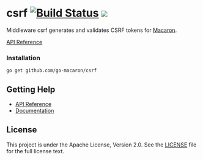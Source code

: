 # csrf [![Build Status](https://travis-ci.org/go-macaron/csrf.svg?branch=master)](https://travis-ci.org/go-macaron/csrf) [![](http://gocover.io/_badge/github.com/go-macaron/csrf)](http://gocover.io/github.com/go-macaron/csrf)

Middleware csrf generates and validates CSRF tokens for [Macaron](https://github.com/go-macaron/macaron).

[API Reference](https://gowalker.org/github.com/go-macaron/csrf)

### Installation

	go get github.com/go-macaron/csrf
	
## Getting Help

- [API Reference](https://gowalker.org/github.com/go-macaron/csrf)
- [Documentation](https://go-macaron.com/middlewares/csrf)

## License

This project is under the Apache License, Version 2.0. See the [LICENSE](LICENSE) file for the full license text.
